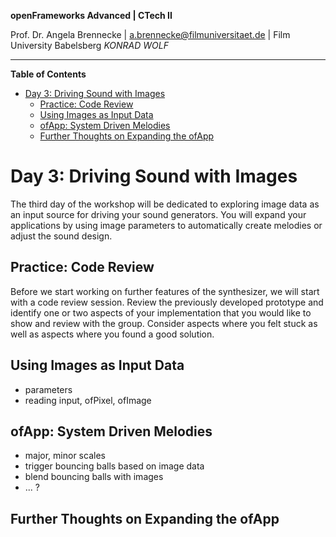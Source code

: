 <!-- ---  
title: openFrameworks Advanced
author: Angela Brennecke
affiliation: Film University Babelsberg KONRAD WOLF
date: Winter term 2019/20
---   -->
**openFrameworks Advanced | CTech II**

Prof. Dr. Angela Brennecke | a.brennecke@filmuniversitaet.de | Film University Babelsberg *KONRAD WOLF*

---

**Table of Contents**
- [Day 3: Driving Sound with Images](#day-3-driving-sound-with-images)
  - [Practice: Code Review](#practice-code-review)
  - [Using Images as Input Data](#using-images-as-input-data)
  - [ofApp: System Driven Melodies](#ofapp-system-driven-melodies)
  - [Further Thoughts on Expanding the ofApp](#further-thoughts-on-expanding-the-ofapp)


# Day 3: Driving Sound with Images

The third day of the workshop will be dedicated to exploring image data as an input source for driving your sound generators. You will expand your applications by using image parameters to automatically create melodies or adjust the sound design.


## Practice: Code Review

Before we start working on further features of the synthesizer, we will start with a code review session. Review the previously developed prototype and identify one or two aspects of your implementation that you would like to show and review with the group. Consider aspects where you felt stuck as well as aspects where you found a good solution. 



## Using Images as Input Data

- parameters
- reading input, ofPixel, ofImage

## ofApp: System Driven Melodies

- major, minor scales
- trigger bouncing balls based on image data
- blend bouncing balls with images
- ... ?



## Further Thoughts on Expanding the ofApp